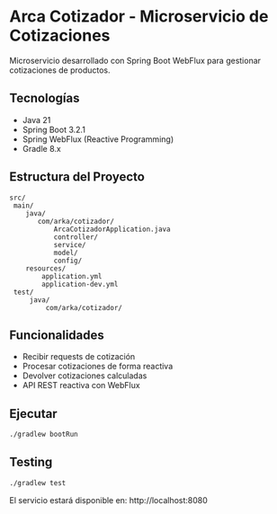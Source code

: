 ﻿# Arca Cotizador - Microservicio de Cotizaciones

Microservicio desarrollado con Spring Boot WebFlux para gestionar cotizaciones de productos.

## Tecnologías

- Java 21
- Spring Boot 3.2.1
- Spring WebFlux (Reactive Programming)
- Gradle 8.x

## Estructura del Proyecto

```
src/
 main/
    java/
       com/arka/cotizador/
           ArcaCotizadorApplication.java
           controller/
           service/
           model/
           config/
    resources/
        application.yml
        application-dev.yml
 test/
     java/
         com/arka/cotizador/
```

## Funcionalidades

- Recibir requests de cotización
- Procesar cotizaciones de forma reactiva
- Devolver cotizaciones calculadas
- API REST reactiva con WebFlux

## Ejecutar

```bash
./gradlew bootRun
```

## Testing

```bash
./gradlew test
```

El servicio estará disponible en: http://localhost:8080
